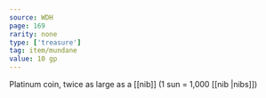 ```yaml
---
source: WDH
page: 169
rarity: none
type: ['treasure']
tag: item/mundane
value: 10 gp
---
```


Platinum coin, twice as large as a [[nib]] (1 sun = 1,000 [[nib \|nibs]])

